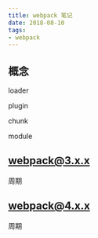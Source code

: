 ```yaml
---
title: webpack 笔记
date: 2018-08-10
tags: 
- webpack
---
```


## 概念

loader

plugin

chunk

module

## webpack@3.x.x

周期

## webpack@4.x.x

周期
